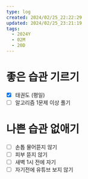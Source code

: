 ```yaml
---
type: log
created: 2024/02/25_22:22:29
updated: 2024/02/25_23:21:19
tags:
  - 2024Y
  - 02M
  - 20D
---
```


# 좋은 습관 기르기
 - [x] 태권도 (평일)
 - [ ] 알고리즘 1문제 이상 풀기

# 나쁜 습관 없애기
- [ ] 손톱 물어뜯지 않기
- [ ] 피부 뜯지 않기
- [ ] 새벽 1시 전에 자기
- [ ] 자기전에 유튜브 보지 않기
